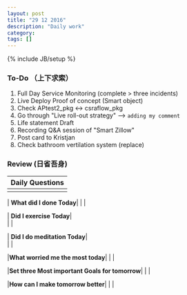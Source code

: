 ```yaml
---
layout: post
title: "29 12 2016"
description: "Daily work"
category: 
tags: []
---
```

{% include JB/setup %}

### To-Do （上下求索）

1. Full Day Service Monitoring (complete > three incidents)
2. Live Deploy Proof of concept (Smart object)
3. Check APtest2_pkg <-> csraflow_pkg
4. Go through "Live roll-out strategy" --> `adding my comment`
5. Life statement Draft
6. Recording Q&A session of "Smart Zillow"
7. Post card to Kristjan
8. Check bathroom vertilation system (replace)

### Review (日省吾身)

| Daily Questions                   |                                           
|:----------------------------------|
|                                   |

| **What did I done Today**| 
|    |

| **Did I exercise Today**|          
|     |

| **Did I do meditation Today**|          
|     |

|**What worried me the most today**|
|                                |

|**Set three Most important Goals for tomorrow**|
|                                        |

|**How can I make tomorrow better**|
|                          |